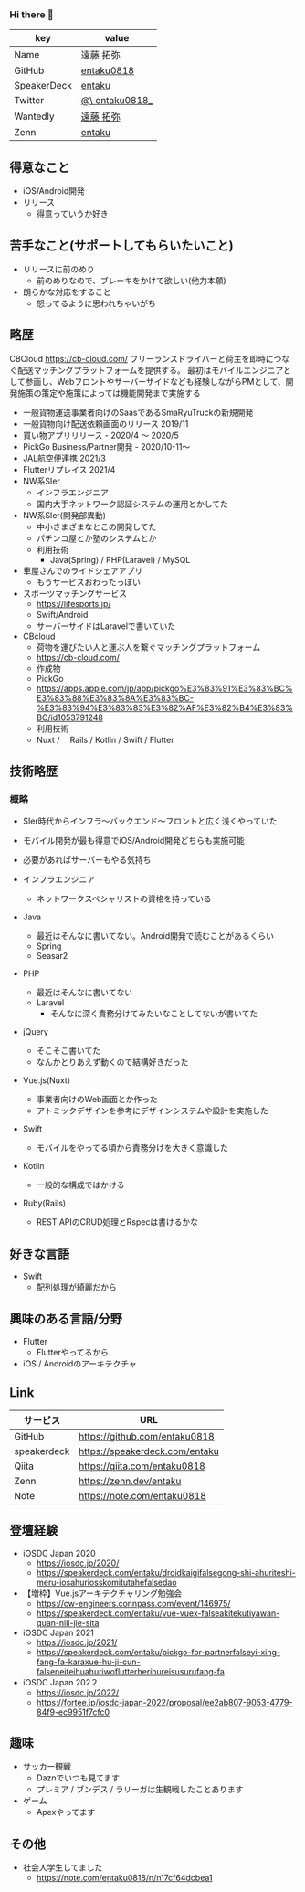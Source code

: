 ### Hi there 👋

<!--
**entaku0818/entaku0818** is a ✨ _special_ ✨ repository because its `README.md` (this file) appears on your GitHub profile.

Here are some ideas to get you started:

- 🔭 I’m currently working on ...
- 🌱 I’m currently learning ...
- 👯 I’m looking to collaborate on ...
- 🤔 I’m looking for help with ...
- 💬 Ask me about ...
- 📫 How to reach me: ...
- 😄 Pronouns: ...
- ⚡ Fun fact: ...
-->

|key|value|
|---|-----|
|Name| 遠藤 拓弥|
|GitHub|[entaku0818](https://github.com/entaku0818)|
|SpeakerDeck|[entaku](https://speakerdeck.com/entaku/)|
|Twitter|[@\ entaku0818\_](https://twitter.com/entaku0818)| 
|Wantedly|[遠藤 拓弥](https://www.wantedly.com/id/entaku0818)|
|Zenn|[entaku](https://zenn.dev/entaku)|

<!-- # PersonalHistory
<details> 
  <summary>
    <a href="https://cb-cloud.com/"> 株式会社CBCloud</a> (2019/05 - 2021/11)
  </summary>
  <div>
  <details>
  <summary>
    一般貨物運送事業者向けのSaasであるSmaRyuTruckの新規開発 (2019/05 - 2020/09)
  </summary>
  <div>
    - 一般貨物運送事業者向けのSaasであるSmaRyuTruckの新規開発
        - 一般貨物向け配送依頼画面のリリース 2019/11
    - 買い物アプリリリース - 2020/4 〜 2020/5
    - PickGo Business/Partner開発 - 2020/10-11〜
    - JAL航空便連携 2021/3
    - Flutterリプレイス 2021/4

## 概要
 - 一般貨物運送事業者向けのSaas(https://smaryu.town/) と一般貨物向け配送依頼画面の開発
 - フロントエンドエンジニアとして一般貨物運送事業 / 一般貨物向け配送依頼画面
  - 途中から


## 開発環境    
- Nuxt.js
- JavaScript

## 工夫していた点



  </div>
  </details> -->

## 得意なこと
- iOS/Android開発
- リリース
    - 得意っていうか好き

## 苦手なこと(サポートしてもらいたいこと)
- リリースに前のめり
    - 前のめりなので、ブレーキをかけて欲しい(他力本願)
- 朗らかな対応をすること
    - 怒ってるように思われちゃいがち

## 略歴
CBCloud
https://cb-cloud.com/
フリーランスドライバーと荷主を即時につなぐ配送マッチングプラットフォームを提供する。 最初はモバイルエンジニアとして参画し、Webフロントやサーバーサイドなども経験しながらPMとして、開発施策の策定や施策によっては機能開発まで実施する

- 一般貨物運送事業者向けのSaasであるSmaRyuTruckの新規開発
- 一般貨物向け配送依頼画面のリリース 2019/11
- 買い物アプリリリース - 2020/4 〜 2020/5
- PickGo Business/Partner開発 - 2020/10-11〜
- JAL航空便連携 2021/3
- Flutterリプレイス 2021/4
- NW系SIer
    - インフラエンジニア
    - 国内大手ネットワーク認証システムの運用とかしてた
- NW系SIer(開発部異動)
    - 中小さまざまなとこの開発してた
    - パチンコ屋とか塾のシステムとか
    - 利用技術
        - Java(Spring) / PHP(Laravel) / MySQL
- 車屋さんでのライドシェアアプリ
    - もうサービスおわったっぽい
- スポーツマッチングサービス
    - https://lifesports.jp/
    - Swift/Android　
    - サーバーサイドはLaravelで書いていた
- CBcloud
    - 荷物を運びたい人と運ぶ人を繋ぐマッチングプラットフォーム 
    - https://cb-cloud.com/
    - 作成物
     - PickGo
     - https://apps.apple.com/jp/app/pickgo%E3%83%91%E3%83%BC%E3%83%88%E3%83%8A%E3%83%BC-%E3%83%94%E3%83%83%E3%82%AF%E3%82%B4%E3%83%BC/id1053791248
    - 利用技術
     - Nuxt /　 Rails / Kotlin / Swift / Flutter

         
## 技術略歴
### 概略
- SIer時代からインフラ〜バックエンド〜フロントと広く浅くやっていた
- モバイル開発が最も得意でiOS/Android開発どちらも実施可能
- 必要があればサーバーもやる気持ち

- インフラエンジニア
    - ネットワークスペシャリストの資格を持っている
- Java
    - 最近はそんなに書いてない。Android開発で読むことがあるくらい
    - Spring
    - Seasar2
- PHP
    - 最近はそんなに書いてない
    - Laravel
        - そんなに深く責務分けてみたいなことしてないが書いてた
- jQuery
    - そこそこ書いてた
    - なんかとりあえず動くので結構好きだった
- Vue.js(Nuxt)
    - 事業者向けのWeb画面とか作った
    - アトミックデザインを参考にデザインシステムや設計を実施した
- Swift
    - モバイルをやってる頃から責務分けを大きく意識した
- Kotlin
    - 一般的な構成ではかける
- Ruby(Rails)
    - REST APIのCRUD処理とRspecは書けるかな
 

## 好きな言語
- Swift
    - 配列処理が綺麗だから

## 興味のある言語/分野

- Flutter
    - Flutterやってるから
- iOS / Androidのアーキテクチャ


## Link
| サービス | URL | 
| -------- | -------- | 
| GitHub     | https://github.com/entaku0818     | 
| speakerdeck     | https://speakerdeck.com/entaku     | 
| Qiita     | https://qiita.com/entaku0818    | 
| Zenn     | https://zenn.dev/entaku    | 
| Note | https://note.com/entaku0818 |

## 登壇経験
- iOSDC Japan 2020 
    - https://iosdc.jp/2020/
    - https://speakerdeck.com/entaku/droidkaigifalsegong-shi-ahuriteshi-meru-iosahuriosskomitutahefalsedao
- 【増枠】Vue.jsアーキテクチャリング勉強会
    - https://cw-engineers.connpass.com/event/146975/
    - https://speakerdeck.com/entaku/vue-vuex-falseakitekutiyawan-quan-nili-jie-sita
- iOSDC Japan 2021
    - https://iosdc.jp/2021/
    - https://speakerdeck.com/entaku/pickgo-for-partnerfalseyi-xing-fang-fa-karaxue-hu-ji-cun-falseneiteihuahuriwoflutterherihureisusurufang-fa
- iOSDC Japan 202２
    - https://iosdc.jp/2022/
    - https://fortee.jp/iosdc-japan-2022/proposal/ee2ab807-9053-4779-84f9-ec9951f7cfc0

## 趣味
- サッカー観戦
    - Daznでいつも見てます
    - プレミア / ブンデス / ラリーガは生観戦したことあります
- ゲーム
    - Apexやってます


## その他
- 社会人学生してました
    - https://note.com/entaku0818/n/n17cf64dcbea1

     


